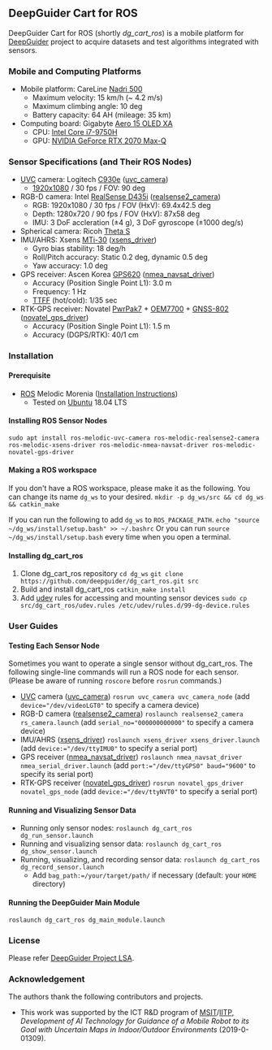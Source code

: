 ## DeepGuider Cart for ROS
DeepGuider Cart for ROS (shortly _dg\_cart\_ros_) is a mobile platform for [DeepGuider](https://github.com/deepguider) project to acquire datasets and test algorithms integrated with sensors.

### Mobile and Computing Platforms
* Mobile platform: CareLine [Nadri 500](http://www.care-line.co.kr/H-R-careline/scooter/nadri500.php)
  * Maximum velocity: 15 km/h (~ 4.2 m/s)
  * Maximum climbing angle: 10 deg
  * Battery capacity: 64 AH (mileage: 35 km)
* Computing board: Gigabyte [Aero 15 OLED XA](https://www.notebookcheck.net/Gigabyte-Aero-15-XA-Laptop-Review-With-OLED-panel-and-4K-in-a-new-design.428407.0.html)
  * CPU: [Intel Core i7-9750H](https://www.cpubenchmark.net/cpu.php?cpu=Intel+Core+i7-9750H+%40+2.60GHz&id=3425)
  * GPU: [NVIDIA GeForce RTX 2070 Max-Q](https://www.videocardbenchmark.net/gpu.php?id=4048)

### Sensor Specifications (and Their ROS Nodes)
* [UVC](https://en.wikipedia.org/wiki/USB_video_device_class) camera: Logitech [C930e](https://www.logitech.com/product/c930e-webcam) ([uvc\_camera](http://wiki.ros.org/uvc_camera))
  * [1920x1080](https://en.wikipedia.org/wiki/1080p) / 30 fps / FOV: 90 deg
* RGB-D camera: Intel [RealSense D435i](https://www.intelrealsense.com/depth-camera-d435i/) ([realsense2\_camera](http://wiki.ros.org/realsense2_camera))
  * RGB: 1920x1080 / 30 fps / FOV (HxV): 69.4x42.5 deg
  * Depth: 1280x720 / 90 fps / FOV (HxV): 87x58 deg
  * IMU: 3 DoF accleration ($\pm$4 g), 3 DoF gyroscope ($\pm$1000 deg/s)
* Spherical camera: Ricoh [Theta S](https://theta360.com/)
* IMU/AHRS: Xsens [MTi-30](https://www.xsens.com/products/mti-10-series) ([xsens\_driver](http://wiki.ros.org/xsens_driver))
  * Gyro bias stability: 18 deg/h
  * Roll/Pitch accuracy: Static 0.2 deg, dynamic 0.5 deg
  * Yaw accuracy: 1.0 deg
* GPS receiver: Ascen Korea [GPS620](http://freenavi.co.kr/product/detail.html?product_no=38) ([nmea\_navsat\_driver](http://wiki.ros.org/nmea_navsat_driver))
  * Accuracy (Position Single Point L1): 3.0 m
  * Frequency: 1 Hz
  * [TTFF](https://en.wikipedia.org/wiki/Time_to_first_fix) (hot/cold): 1/35 sec
* RTK-GPS receiver: Novatel [PwrPak7](https://novatel.com/products/receivers/enclosures/pwrpak7) + [OEM7700](https://novatel.com/products/receivers/oem-receiver-boards/oem7-receivers/oem7700) + [GNSS-802](https://novatel.com/products/antennas/vexxis-series-antennas/vexxis-gnss-800-series-antennas) ([novatel\_gps\_driver](http://wiki.ros.org/novatel_gps_driver))
  * Accuracy (Position Single Point L1): 1.5 m
  * Accuracy (DGPS/RTK): 40/1 cm



### Installation
#### Prerequisite
* [ROS](https://www.ros.org/) Melodic Morenia ([Installation Instructions](http://wiki.ros.org/melodic/Installation))
  * Tested on [Ubuntu](https://ubuntu.com/download/alternative-downloads) 18.04 LTS

#### Installing ROS Sensor Nodes
`sudo apt install ros-melodic-uvc-camera ros-melodic-realsense2-camera ros-melodic-xsens-driver ros-melodic-nmea-navsat-driver ros-melodic-novatel-gps-driver`

#### Making a ROS workspace
If you don't have a ROS workspace, please make it as the following. You can change its name `dg_ws` to your desired.
`mkdir -p dg_ws/src && cd dg_ws && catkin_make`

If you can run the following to add `dg_ws` to `ROS_PACKAGE_PATH`.
`echo "source ~/dg_ws/install/setup.bash" >> ~/.bashrc`
Or you can run `source ~/dg_ws/install/setup.bash` every time when you open a terminal.

#### Installing dg\_cart\_ros
1. Clone dg\_cart\_ros repository
  `cd dg_ws`
  `git clone https://github.com/deepguider/dg_cart_ros.git src`
2. Build and install dg\_cart\_ros
  `catkin_make install`
3. Add [udev](https://wiki.debian.org/udev) rules for accessing and mounting sensor devices
  `sudo cp src/dg_cart_ros/udev.rules /etc/udev/rules.d/99-dg-device.rules`



### User Guides
#### Testing Each Sensor Node
Sometimes you want to operate a single sensor without dg\_cart\_ros. The following single-line commands will run a ROS node for each sensor. (Please be aware of running `roscore` before `rosrun` commands.)

* [UVC](https://en.wikipedia.org/wiki/USB_video_device_class) camera ([uvc\_camera](http://wiki.ros.org/uvc_camera))
  `rosrun uvc_camera uvc_camera_node` (add  `device="/dev/videoLGT0"` to specify a camera device)
* RGB-D camera ([realsense2\_camera](http://wiki.ros.org/realsense2_camera))
  `roslaunch realsense2_camera rs_camera.launch` (add `serial_no="000000000000"` to specify a camera device)
* IMU/AHRS ([xsens\_driver](http://wiki.ros.org/xsens_driver))
  `roslaunch xsens_driver xsens_driver.launch` (add `device:="/dev/ttyIMU0"` to specify a serial port)
* GPS receiver ([nmea\_navsat\_driver](http://wiki.ros.org/nmea_navsat_driver))
  `roslaunch nmea_navsat_driver nmea_serial_driver.launch` (add `port:="/dev/ttyGPS0" baud="9600"` to specify its serial port)
* RTK-GPS receiver ([novatel\_gps\_driver](http://wiki.ros.org/novatel_gps_driver))
  `rosrun novatel_gps_driver novatel_gps_node` (add `device:="/dev/ttyNVT0"` to specify a serial port)

#### Running and Visualizing Sensor Data
* Running only sensor nodes: `roslaunch dg_cart_ros dg_run_sensor.launch`
* Running and visualizing sensor data: `roslaunch dg_cart_ros dg_show_sensor.launch`
* Running, visualizing, and recording sensor data: `roslaunch dg_cart_ros dg_record_sensor.launch`
  * Add `bag_path:=/your/target/path/` if necessary (default: your `HOME` directory)

#### Running the DeepGuider Main Module
`roslaunch dg_cart_ros dg_main_module.launch`



### License
Please refer [DeepGuider Project LSA](LICENSE.md).



### Acknowledgement
The authors thank the following contributors and projects.

* This work was supported by the ICT R&D program of [MSIT](https://msit.go.kr/)/[IITP](https://www.iitp.kr/), *Development of AI Technology for Guidance of a Mobile Robot to its Goal with Uncertain Maps in Indoor/Outdoor Environments* (2019-0-01309).
